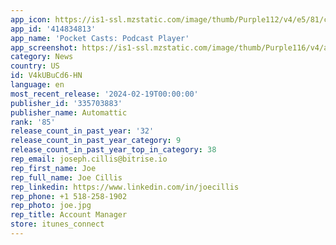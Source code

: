 ```yaml
---
app_icon: https://is1-ssl.mzstatic.com/image/thumb/Purple112/v4/e5/81/c3/e581c318-b596-e08d-0bed-5d8cf96847e5/AppIcon-0-0-1x_U007epad-0-0-85-220.png/1024x1024bb.png
app_id: '414834813'
app_name: 'Pocket Casts: Podcast Player'
app_screenshot: https://is1-ssl.mzstatic.com/image/thumb/Purple116/v4/ac/e1/dc/ace1dc7f-f0ef-f2d7-bb18-154b1ab327c0/bc4b831c-d46d-4e56-9306-8bdd32bf546c_App_Store_B_1.jpg/1284x2778bb.png
category: News
country: US
id: V4kUBuCd6-HN
language: en
most_recent_release: '2024-02-19T00:00:00'
publisher_id: '335703883'
publisher_name: Automattic
rank: '85'
release_count_in_past_year: '32'
release_count_in_past_year_category: 9
release_count_in_past_year_top_in_category: 38
rep_email: joseph.cillis@bitrise.io
rep_first_name: Joe
rep_full_name: Joe Cillis
rep_linkedin: https://www.linkedin.com/in/joecillis
rep_phone: +1 518-258-1902
rep_photo: joe.jpg
rep_title: Account Manager
store: itunes_connect
---
```

